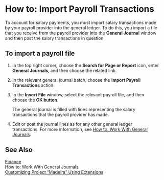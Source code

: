 <properties
	pageTitle="How to: Import Payroll Transactions| Project “Madeira”" 
    description="Describes how to import salary payments from you payroll provider into the general ledger." 
    services="project-madeira" 
    documentationCenter=""
    authors="SorenGP"/>
<tags
    ms.service="project-madeira"
    ms.topic="article"
    ms.devlang="na"
    ms.tgt_pltfrm="na"
    ms.workload="na"
    ms.date="09/11/2016"
    ms.author="SorenGP" />
    
# How to: Import Payroll Transactions 
To account for salary payments, you must import salary transactions made by your payroll provider into the general ledger. To do this, you import a file that you receive from the payroll provider into the **General Journal** window and then post the salary transactions in question.

## To import a payroll file
1. In the top right corner, choose the **Search for Page or Report** icon, enter **General Journals**, and then choose the related link.
2. In the relevant general journal batch, choose the **Import Payroll Transactions** action.
3. In the **Insert File** window, select the relevant payroll file, and then choose the **OK button**.

    The general journal is filled with lines representing the salary transactions that the payroll provider has made.
4. Edit or post the journal lines as for any other general ledger transactions. For more information, see [How to: Work With General Journals](ui-work-general-journals.md).   
   
## See Also
[Finance](finance.md)  
[How to: Work With General Journals](ui-work-general-journals.md)  
[Customizing Project “Madeira” Using Extensions](ui-extensions.md)